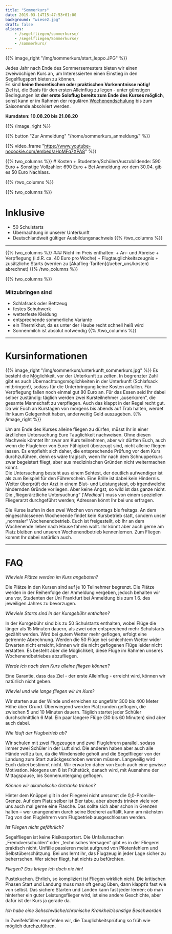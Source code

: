 ```yaml
---
title: "Sommerkurs"
date: 2019-03-14T15:47:53+01:00
background: "wiese2.jpg"
draft: false
aliases:
    - /segelfliegen/sommerkurse/
    - /segelfliegen/Sommerkurse/
    - /sommerkurs/
---
```

{{% image_right "/img/sommerkurs/start_leppo.JPG" %}}

Jedes Jahr nach Ende des Sommersemesters bieten wir einen zweiwöchigen Kurs an, um Interessierten einen Einstieg in den Segelflugsport bieten zu können.
<br>Es sind **keine theoretischen oder praktischen Vorkenntnisse nötig!**
<br>Ziel ist, die Basis für den ersten Alleinflug zu legen - unter günstigen Bedingungen ist **der erste Soloflug bereits zum Ende des Kurses möglich**, sonst kann er im Rahmen der regulären [Wochenendschulung](/ueber_uns/flugbetrieb/#wochenendschulung) bis zum Saisonende absolviert werden.

**Kursdaten: 10.08.20 bis 21.08.20**

{{% /image_right %}}

{{% button "Zur Anmeldung" "/home/sommerkurs_anmeldung/" %}}

{{% video_frame "https://www.youtube-nocookie.com/embed/aHpMFq7XPA8" %}} <!--Video Sommerkurs 2015-->

<div class="row">
{{% two_columns %}}
# Kosten
+ Studenten/Schüler/Auszubildende: 590 Euro
+ Sonstige Vollzahler: 690 Euro
+ Bei Anmeldung vor dem 30.04. gib es 50 Euro Nachlass.

{{% /two_columns %}}

{{% two_columns %}}
# Inklusive
+ 50 Schulstarts
+ Übernachtung in unserer Unterkunft
+ Deutschlandweit gültiger Ausbildungsnachweis
{{% /two_columns %}}
</div>

___

<div class="row">
{{% two_columns %}}
### Nicht im Preis enthalten:
+ An- und Abreise
+ Verpflegung (i.d.R. ca. 40 Euro pro Woche)
+ Flugtauglichkeitszeugnis
+ zusätzliche Starts (werden zu [Akaflieg-Tarifen](/ueber_uns/kosten) abrechnet)
{{% /two_columns %}}

{{% two_columns %}}
### Mitzubringen sind
+ Schlafsack oder Bettzeug
+ festes Schuhwerk
+ wetterfeste Kleidung
+ entsprechende sommerliche Variante
+ ein Thermikhut, da es unter der Haube recht schnell heiß wird
+ Sonnenmilch ist absolut notwendig
{{% /two_columns %}}
</div>

___

# Kursinformationen

{{% image_right "/img/sommerkurs/unterkunft_sommerkurs.jpg" %}}
Es besteht die Möglichkeit, vor der Unterkunft zu zelten. In begrenzter Zahl gibt es auch Übernachtungsmöglichkeiten in der Unterkunft (Schlafsack mitbringen!), sodass für die Unterbringung keine Kosten anfallen. Für Verpflegung fallen noch einmal gut 80 Euro an. Für das Essen seid Ihr dabei selber zuständig: täglich werden zwei Kursteilnehmer „auserkoren“, die gesamte Mannschaft zu verpflegen. Auch das klappt in der Regel recht gut. Da wir Euch an Kurstagen von morgens bis abends auf Trab halten, werdet Ihr kaum Gelegenheit haben, anderweitig Geld auszugeben.
{{% /image_right %}}

Um am Ende des Kurses alleine fliegen zu dürfen, müsst Ihr in einer ärztlichen Untersuchung Eure Tauglichkeit nachweisen. Ohne diesen Nachweis könntet Ihr zwar am Kurs teilnehmen, aber wir dürften Euch, auch wenn die Fluglehrer von Eurer Fähigkeit überzeugt sind, nicht alleine fliegen lassen. Es empfiehlt sich daher, die entsprechende Prüfung vor dem Kurs durchzuführen, denn es wäre tragisch, wenn Ihr nach dem Schnupperkurs zwar begeistert fliegt, aber aus medizinischen Gründen nicht weitermachen könnt.
<br>Die Untersuchung besteht aus einem Sehtest, der deutlich aufwendiger ist als zum Beispiel für den Führerschein. Eine Brille ist dabei kein Hindernis. Weiter überprüft der Arzt in einem Blut- und Leistungstest, ob irgendwelche hindernden Gründe vorliegen. Aber keine Angst, so wild ist das ganze nicht. Die „fliegerärztliche Untersuchung“ ('*Medical*') muss von einem speziellen Fliegerarzt durchgeführt werden; Adressen könnt Ihr bei uns erfragen.

Die Kurse laufen in den zwei Wochen von montags bis freitags. An dem eingeschlossenen Wochenende findet kein Kursbetrieb statt, sondern unser „normaler“ Wochenendbetrieb. Euch ist freigestellt, ob Ihr an dem Wochenende lieber nach Hause fahren wollt. Ihr könnt aber auch gerne am Platz bleiben und unseren Wochenendbetrieb kennenlernen. Zum Fliegen kommt Ihr dabei natürlich auch.
___

# FAQ

_Wieviele Plätze werden im Kurs angeboten?_

  Die Plätze in den Kursen sind auf je 10 Teilnehmer begrenzt. Die Plätze werden in der Reihenfolge der Anmeldung vergeben, jedoch behalten wir uns vor, Studenten der Uni Frankfurt bei Anmeldung bis zum 1.6. des jeweiligen Jahres zu bevorzugen.

_Wieviele Starts sind in der Kursgebühr enthalten?_

  In der Kursgebühr sind bis zu 50 Schulstarts enthalten, wobei Flüge die länger als 15 Minuten dauern, als zwei oder entsprechend mehr Schulstarts gezählt werden. Wird bei gutem Wetter mehr geflogen, erfolgt eine getrennte Abrechnung. Werden die 50 Flüge bei schlechtem Wetter wider Erwarten nicht erreicht, können wir die nicht geflogenen Flüge leider nicht erstatten. Es besteht aber die Möglichkeit, diese Flüge im Rahmen unseres Wochenendbetriebes abzufliegen.

_Werde ich nach dem Kurs alleine fliegen können?_

  Eine Garantie, dass das Ziel - der erste Alleinflug - erreicht wird, können wir natürlich nicht geben.

_Wieviel und wie lange fliegen wir im Kurs?_

  Wir starten aus der Winde und erreichen so ungefähr 300 bis 400 Meter Höhe über Grund. Überwiegend werden Platzrunden geflogen, die zwischen 5 und 10 Minuten dauern. Täglich startet jeder Schüler durchschnittlich 6 Mal. Ein paar längere Flüge (30 bis 60 Minuten) sind aber auch dabei.

_Wie läuft der Flugbetrieb ab?_

  Wir schulen mit zwei Flugzeugen und zwei Fluglehrern parallel, sodass immer zwei Schüler in der Luft sind. Die anderen haben aber auch alle Hände voll zu tun, da die Windenseile geholt und die Segelflieger von der Landung zum Start zurückgeschoben werden müssen. Langweilig wird Euch dabei bestimmt nicht. Wir erwarten daher von Euch auch eine gewisse Motivation. Morgens um 8 ist Frühstück, danach wird, mit Ausnahme der Mittagspause, bis Sonnenuntergang geflogen.

_Können wir alkoholische Getränke trinken?_

  Hinter dem Knüppel gilt in der Fliegerei nicht umsonst die 0,0-Promille-Grenze. Auf dem Platz selber ist Bier tabu, aber abends trinken viele von uns auch mal gerne eine Flasche. Das sollte sich aber schon in Grenzen halten – wer unangenehm durch seine Becherei auffällt, kann am nächsten Tag von den Fluglehrern vom Flugbetrieb ausgeschlossen werden.

_Ist Fliegen nicht gefährlich?_

  Segelfliegen ist keine Risikosportart. Die Unfallursachen „Fremdverschulden“ oder „technisches Versagen“ gibt es in der Fliegerei praktisch nicht. Unfälle passieren meist aufgrund von Pilotenfehlern und Selbstüberschätzung. Bei uns lernt ihr, das Flugzeug in jeder Lage sicher zu beherrschen. Wer sicher fliegt, hat nichts zu befürchten.

_Fliegen? Das kriege ich doch nie hin!_

  Pustekuchen. Ehrlich, so kompliziert ist Fliegen wirklich nicht. Die kritischen Phasen Start und Landung muss man oft genug üben, dann klappt’s fast wie von selbst. Das sichere Starten und Landen kann fast jeder lernen; ob man hinterher ein guter Leistungsflieger wird, ist eine andere Geschichte, aber dafür ist der Kurs ja gerade da.

_Ich habe eine Sehschwäche/chronische Krankheit/sonstige Beschwerden_

In Zweifelsfällen empfehlen wir, die Tauglichkeitsprüfung so früh wie möglich durchzuführen.
